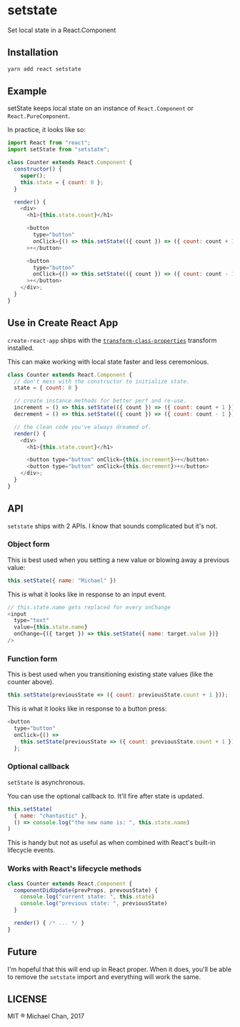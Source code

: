 # setstate
Set local state in a React.Component

## Installation
```js
yarn add react setstate
```

## Example
setState keeps local state on an instance of `React.Component` or `React.PureComponent`.

In practice, it looks like so:

```js
import React from "react";
import setState from "setstate";

class Counter extends React.Component {
  constructor() {
    super();
    this.state = { count: 0 };
  }

  render() {
    <div>
      <h1>{this.state.count}</h1>

      <button
        type="button"
        onClick={() => this.setState(({ count }) => ({ count: count + 1 }))}
      >+</button>

      <button
        type="button"
        onClick={() => this.setState(({ count }) => ({ count: count - 1 }))}
      >+</button>
    </div>;
  }
}

```

## Use in Create React App
`create-react-app` ships with the [`transform-class-properties`](https://babeljs.io/docs/plugins/transform-class-properties/) transform installed.

This can make working with local state faster and less ceremonious.

```js
class Counter extends React.Component {
  // don't mess with the constructor to initialize state.
  state = { count: 0 }

  // create instance methods for better perf and re-use.
  increment = () => this.setState(({ count }) => ({ count: count + 1 }))
  decrement = () => this.setState(({ count }) => ({ count: count - 1 }))

  // the clean code you've always dreamed of.
  render() {
    <div>
      <h1>{this.state.count}</h1>

      <button type="button" onClick={this.increment}>+</button>
      <button type="button" onClick={this.decrement}>+</button>
    </div>;
  }
}
```

## API
`setstate` ships with 2 APIs.
I know that sounds complicated but it's not.

### Object form
This is best used when you setting a new value or blowing away a previous value:

```js
this.setState({ name: "Michael" })
```

This is what it looks like in response to an input event.

```js
// this.state.name gets replaced for every onChange
<input
  type="text"
  value={this.state.name}
  onChange={({ target }) => this.setState({ name: target.value })}
/>
```

### Function form
This is best used when you transitioning existing state values (like the counter above).

```js
this.setState(previousState => ({ count: previousState.count + 1 }));
```

This is what it looks like in response to a button press:

```js
<button
  type="button"
  onClick={() =>
    this.setState(previousState => ({ count: previousState.count + 1 }))
  };
```

### Optional callback
`setState` is asynchronous.

You can use the optional callback to.
It'll fire after state is updated.

```js
this.setState(
  { name: "chantastic" },
  () => console.log("the new name is: ", this.state.name)
)
```

This is handy but not as useful as when combined with React's built-in lifecycle events.

### Works with React's lifecycle methods
```js
class Counter extends React.Component {
  componentDidUpdate(prevProps, prevousState) {
    console.log("current state: ", this.state)
    console.log("previous state: ", previousState)
  }  

  render() { /* ... */ }
}
```

## Future
I'm hopeful that this will end up in React proper.
When it does, you'll be able to remove the `setstate` import and everything will work the same.

## LICENSE
MIT &reg; Michael Chan, 2017
